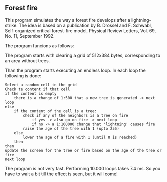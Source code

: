 

## Forest fire

This program simulates the way a forest fire develops after a lightning-strike. The idea is based on a publication by B. Drossel and F. Schwabl, Self-organized critical forest-fire model, Physical Review Letters, Vol. 69, No. 11, September 1992.

The program funcions as follows:

The program starts with clearing a grid of 512x384 bytes, corresponding to an area without trees.

Than the program starts executing an endless loop. In each loop the following is done:

	Select a random cell in the grid
	Check te content if that cell
	if the content is empty
		there is a change of 1:500 that a new tree is generated -> next loop
	else
		if the content of the cell is a tree:
			check if any of the neighbors is a tree on fire
				if yes -> also go on fire -> next loop
				if no -> a 1:100000 change that 'lightning' causes fire
			raise the age of the tree with 1 (upto 255)
		else
			lower the age of a fire with 1 (until 0 is reached)
		then
	then
	update the screen for the tree or fire based on the age of the tree or 			fire
	next loop
	
The program is not very fast. Performing 10.000 loops takes 7.4 ms. So you have to wait a bit till the effect is seen, but it will come!





			


